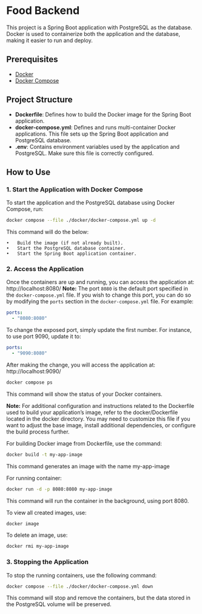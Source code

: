 # Food Backend

This project is a Spring Boot application with PostgreSQL as the database. Docker is used to containerize both the application and the database, making it easier to run and deploy.

## Prerequisites

- [Docker](https://www.docker.com/)
- [Docker Compose](https://docs.docker.com/compose/)

## Project Structure

- **Dockerfile**: Defines how to build the Docker image for the Spring Boot application.
- **docker-compose.yml**: Defines and runs multi-container Docker applications. This file sets up the Spring Boot application and PostgreSQL database.
- **.env**: Contains environment variables used by the application and PostgreSQL. Make sure this file is correctly configured.

## How to Use

### 1. Start the Application with Docker Compose

To start the application and the PostgreSQL database using Docker Compose, run:

```bash
docker compose --file ./docker/docker-compose.yml up -d
```
This command will do the below:

	•	Build the image (if not already built).
	•	Start the PostgreSQL database container.
	•	Start the Spring Boot application container.


### 2. Access the Application

Once the containers are up and running, you can access the application at:
http://localhost:8080/
**Note:** The port `8080` is the default port specified in the `docker-compose.yml` file. If you wish to change this port,
you can do so by modifying the `ports` section in the `docker-compose.yml` file. For example:

```yaml
ports:
  - "8080:8080"
```
To change the exposed port, simply update the first number. For instance, to use port 9090, update it to:

```yaml
ports:
  - "9090:8080"
```
After making the change, you will access the application at:
  http://localhost:9090/

```bash
docker compose ps
```
This command will show the status of your Docker containers.

**Note:** For additional configuration and instructions related to the Dockerfile
used to build your application’s image, refer to the docker/Dockerfile located
in the docker directory. You may need to customize this file if you want to adjust 
the base image, install additional dependencies, or configure the build process further.

For building Docker image from Dockerfile, use the command:
```Bash
docker build -t my-app-image
```
This command generates an image with the name my-app-image

For running container:
```Bash
docker run -d -p 8080:8080 my-app-image
```
This command will run the container in the background, using port 8080.

To view all created images, use:
```Bash
docker image
```

To delete an image, use:
```Bash
docker rmi my-app-image
```

### 3. Stopping the Application

To stop the running containers, use the following command:

```bash
docker compose --file ./docker/docker-compose.yml down
```
This command will stop and remove the containers, but the data stored in the PostgreSQL volume will be preserved.
